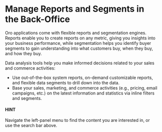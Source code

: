 <!-- meta: description = Instructions on reports and flexible data segments configuration and management for the OroCommerce and OroCRM back-office users -->

# Manage Reports and Segments in the Back-Office

Oro applications come with flexible reports and segmentation engines. Reports enable you to create reports on any metric, giving you  insights into your business performance, while segmentation helps you identify buyer segments to gain understanding into what customers buy, when they buy, and how they buy.

Data analysis tools help you make informed decisions related to your sales and commerce activities:

* Use out-of-the-box system reports, on-demand customizable reports, and flexible data segments to drill down into the data.
* Base your sales, marketing, and commerce activities (e.g., pricing, email campaigns, etc.) on the latest information and statistics via inline filters and segments.

#### HINT
Navigate the left-panel menu to find the content you are interested in, or use the search bar above.
